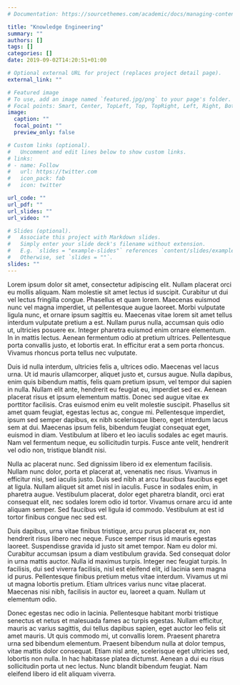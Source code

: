 ```yaml
---
# Documentation: https://sourcethemes.com/academic/docs/managing-content/

title: "Knowledge Engineering"
summary: ""
authors: []
tags: []
categories: []
date: 2019-09-02T14:20:51+01:00

# Optional external URL for project (replaces project detail page).
external_link: ""

# Featured image
# To use, add an image named `featured.jpg/png` to your page's folder.
# Focal points: Smart, Center, TopLeft, Top, TopRight, Left, Right, BottomLeft, Bottom, BottomRight.
image:
  caption: ""
  focal_point: ""
  preview_only: false

# Custom links (optional).
#   Uncomment and edit lines below to show custom links.
# links:
# - name: Follow
#   url: https://twitter.com
#   icon_pack: fab
#   icon: twitter

url_code: ""
url_pdf: ""
url_slides: ""
url_video: ""

# Slides (optional).
#   Associate this project with Markdown slides.
#   Simply enter your slide deck's filename without extension.
#   E.g. `slides = "example-slides"` references `content/slides/example-slides.md`.
#   Otherwise, set `slides = ""`.
slides: ""
---
```


Lorem ipsum dolor sit amet, consectetur adipiscing elit. Nullam placerat orci eu mollis aliquam. Nam molestie sit amet lectus id suscipit. Curabitur ut dui vel lectus fringilla congue. Phasellus et quam lorem. Maecenas euismod nunc vel magna imperdiet, ut pellentesque augue laoreet. Morbi vulputate ligula nunc, et ornare ipsum sagittis eu. Maecenas vitae lorem sit amet tellus interdum vulputate pretium a est. Nullam purus nulla, accumsan quis odio ut, ultricies posuere ex. Integer pharetra euismod enim ornare elementum. In in mattis lectus. Aenean fermentum odio at pretium ultrices. Pellentesque porta convallis justo, et lobortis erat. In efficitur erat a sem porta rhoncus. Vivamus rhoncus porta tellus nec vulputate.

Duis id nulla interdum, ultricies felis a, ultrices odio. Maecenas vel lacus urna. Ut id mauris ullamcorper, aliquet justo et, cursus augue. Nulla dapibus, enim quis bibendum mattis, felis quam pretium ipsum, vel tempor dui sapien in nulla. Nullam elit ante, hendrerit eu feugiat eu, imperdiet sed ex. Aenean placerat risus et ipsum elementum mattis. Donec sed augue vitae ex porttitor facilisis. Cras euismod enim eu velit molestie suscipit. Phasellus sit amet quam feugiat, egestas lectus ac, congue mi. Pellentesque imperdiet, ipsum sed semper dapibus, ex nibh scelerisque libero, eget interdum lacus sem at dui. Maecenas ipsum felis, bibendum feugiat consequat eget, euismod in diam. Vestibulum at libero et leo iaculis sodales ac eget mauris. Nam vel fermentum neque, eu sollicitudin turpis. Fusce ante velit, hendrerit vel odio non, tristique blandit nisi.

Nulla ac placerat nunc. Sed dignissim libero id ex elementum facilisis. Nullam nunc dolor, porta et placerat at, venenatis nec risus. Vivamus in efficitur nisi, sed iaculis justo. Duis sed nibh at arcu faucibus faucibus eget at ligula. Nullam aliquet sit amet nisl in iaculis. Fusce in sodales enim, in pharetra augue. Vestibulum placerat, dolor eget pharetra blandit, orci erat consequat elit, nec sodales lorem odio id tortor. Vivamus ornare arcu id ante aliquam semper. Sed faucibus vel ligula id commodo. Vestibulum at est id tortor finibus congue nec sed est.

Duis dapibus, urna vitae finibus tristique, arcu purus placerat ex, non hendrerit risus libero nec neque. Fusce semper risus id mauris egestas laoreet. Suspendisse gravida id justo sit amet tempor. Nam eu dolor mi. Curabitur accumsan ipsum a diam vestibulum gravida. Sed consequat dolor in urna mattis auctor. Nulla id maximus turpis. Integer nec feugiat turpis. In facilisis, dui sed viverra facilisis, nisl est eleifend elit, id lacinia sem magna id purus. Pellentesque finibus pretium metus vitae interdum. Vivamus ut mi ut magna lobortis pretium. Etiam ultrices varius nunc vitae placerat. Maecenas nisi nibh, facilisis in auctor eu, laoreet a quam. Nullam ut elementum odio.

Donec egestas nec odio in lacinia. Pellentesque habitant morbi tristique senectus et netus et malesuada fames ac turpis egestas. Nullam efficitur, mauris ac varius sagittis, dui tellus dapibus sapien, eget auctor leo felis sit amet mauris. Ut quis commodo mi, ut convallis lorem. Praesent pharetra urna sed bibendum elementum. Praesent bibendum nulla at dolor tempus, vitae mattis dolor consequat. Etiam nisl ante, scelerisque eget ultricies sed, lobortis non nulla. In hac habitasse platea dictumst. Aenean a dui eu risus sollicitudin porta ut nec lectus. Nunc blandit bibendum feugiat. Nam eleifend libero id elit aliquam viverra.
